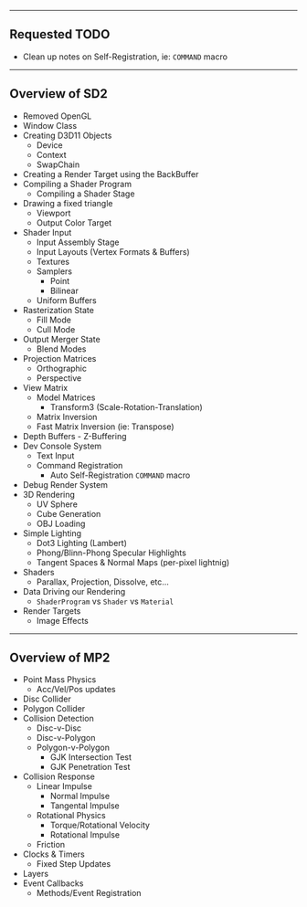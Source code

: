 -----
## Requested TODO
- Clean up notes on Self-Registration, ie: `COMMAND` macro

------
## Overview of SD2
- Removed OpenGL
- Window Class
- Creating D3D11 Objects
  - Device
  - Context 
  - SwapChain
- Creating a Render Target using the BackBuffer
- Compiling a Shader Program 
  - Compiling a Shader Stage
- Drawing a fixed triangle
  - Viewport
  - Output Color Target
- Shader Input
  - Input Assembly Stage
  - Input Layouts (Vertex Formats & Buffers)
  - Textures
  - Samplers
    - Point
    - Bilinear
  - Uniform Buffers
- Rasterization State
  - Fill Mode
  - Cull Mode
- Output Merger State
  - Blend Modes
- Projection Matrices
  - Orthographic
  - Perspective
- View Matrix
  - Model Matrices
    - Transform3 (Scale-Rotation-Translation)
  - Matrix Inversion
  - Fast Matrix Inversion (ie: Transpose)
- Depth Buffers - Z-Buffering
- Dev Console System
  - Text Input
  - Command Registration
    - Auto Self-Registration `COMMAND` macro
- Debug Render System
- 3D Rendering
  - UV Sphere
  - Cube Generation
  - OBJ Loading
- Simple Lighting
  - Dot3 Lighting (Lambert)
  - Phong/Blinn-Phong Specular Highlights
  - Tangent Spaces & Normal Maps (per-pixel lightnig)
- Shaders
  - Parallax, Projection, Dissolve, etc... 
- Data Driving our Rendering
  - `ShaderProgram` vs `Shader` vs `Material`
- Render Targets
  - Image Effects

------
## Overview of MP2
- Point Mass Physics
  - Acc/Vel/Pos updates
- Disc Collider
- Polygon Collider
- Collision Detection
  - Disc-v-Disc
  - Disc-v-Polygon
  - Polygon-v-Polygon
    - GJK Intersection Test
    - GJK Penetration Test
- Collision Response
  - Linear Impulse
    - Normal Impulse
    - Tangental Impulse
  - Rotational Physics
    - Torque/Rotational Velocity
    - Rotational Impulse
  - Friction
- Clocks & Timers
  - Fixed Step Updates
- Layers 
- Event Callbacks
  - Methods/Event Registration
